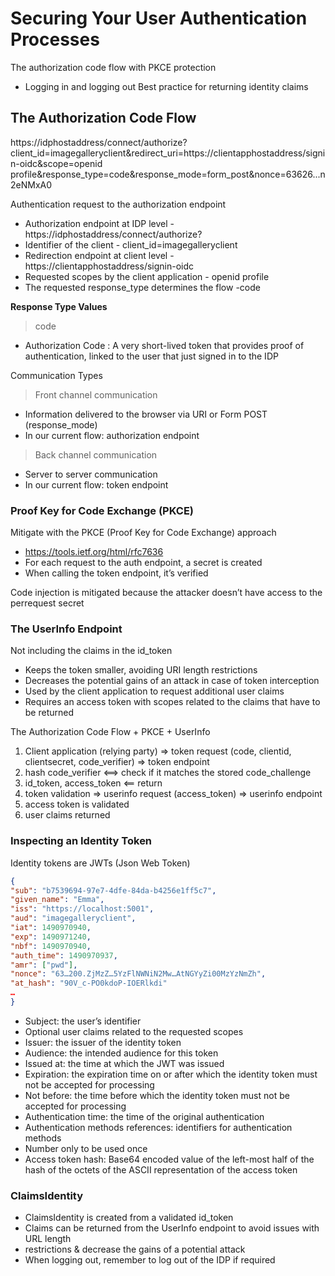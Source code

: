 # Securing Your User Authentication Processes

The authorization code flow with PKCE protection
- Logging in and logging out
Best practice for returning identity claims

## The Authorization Code Flow

https://idphostaddress/connect/authorize?client_id=imagegalleryclient&redirect_uri=https://clientapphostaddress/signin-oidc&scope=openid profile&response_type=code&response_mode=form_post&nonce=63626...n2eNMxA0

Authentication request to the authorization endpoint 
- Authorization endpoint at IDP level - https://idphostaddress/connect/authorize?
- Identifier of the client - client_id=imagegalleryclient
- Redirection endpoint at client level - https://clientapphostaddress/signin-oidc
- Requested scopes by the client application - openid profile 
- The requested response_type determines the flow -code


**Response Type Values**
> code
- Authorization Code : A very short-lived token that provides proof of authentication, linked to the user that just signed in to the IDP

Communication Types

>Front channel communication
- Information delivered to the browser via URI or Form POST (response_mode)
- In our current flow: authorization endpoint

> Back channel communication
- Server to server communication
- In our current flow: token endpoint

### Proof Key for Code Exchange (PKCE)

Mitigate with the PKCE (Proof Key for Code Exchange) approach
- https://tools.ietf.org/html/rfc7636
- For each request to the auth endpoint, a secret is created
- When calling the token endpoint, it’s verified

Code injection is mitigated because the attacker doesn’t have access to the perrequest secret

### The UserInfo Endpoint

Not including the claims in the id_token
- Keeps the token smaller, avoiding URI length restrictions
- Decreases the potential gains of an attack in case of token interception
- Used by the client application to request additional user claims
- Requires an access token with scopes related to the claims that have to be returned

The Authorization Code Flow + PKCE + UserInfo

1. Client application (relying party) => token request (code, clientid, clientsecret, code_verifier) => token endpoint
1. hash code_verifier <==> check if it matches the stored code_challenge
1. id_token, access_token <== return
1. token validation => userinfo request (access_token) => userinfo endpoint
1. access token is validated
1. user claims returned


### Inspecting an Identity Token
Identity tokens are JWTs (Json Web Token)
```json
{ 
"sub": "b7539694-97e7-4dfe-84da-b4256e1ff5c7",
"given_name": "Emma",
"iss": "https://localhost:5001",
"aud": "imagegalleryclient",
"iat": 1490970940,
"exp": 1490971240,
"nbf": 1490970940,
"auth_time": 1490970937,
"amr": ["pwd"], 
"nonce": "63…200.ZjMzZ…5YzFlNWNiN2Mw…AtNGYyZi00MzYzNmZh", 
"at_hash": "90V_c-PO0kdoP-IOERlkdi"
…
}
```
- Subject: the user’s identifier
- Optional user claims related to the requested scopes
- Issuer: the issuer of the identity token
- Audience: the intended audience for this token
- Issued at: the time at which the JWT was issued
- Expiration: the expiration time on or after which the identity token must not be accepted for processing
- Not before: the time before which the identity token must not be accepted for processing
- Authentication time: the time of the original authentication
- Authentication methods references: identifiers for authentication methods
- Number only to be used once
- Access token hash: Base64 encoded value of the left-most half of the hash of the octets of the ASCII representation of the access token

### ClaimsIdentity

- ClaimsIdentity is created from a validated id_token
- Claims can be returned from the UserInfo endpoint to avoid issues with URL length 
- restrictions & decrease the gains of a potential attack
- When logging out, remember to log out of the IDP if required






